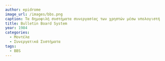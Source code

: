 ```yaml
---
author: epidrome
image_url: /images/bbs.png
caption: Τα δημοφιλή συστήματα συνεργασίας των χρηστών μέσω υπολογιστή είναι τόσο παλιά όσο και οι πρώτοι οικιακοί ΗΥ με δυνατότητα δικτύωσης μέσω τηλεφώνου όπου η συνεργασία γινόταν με τα BBS.
title: Bulletin Board System 
year: 1984
categories:
  - Μοντέλα
  - Συνεργατικά Συστήματα
tags:
  - BBS
---
```


